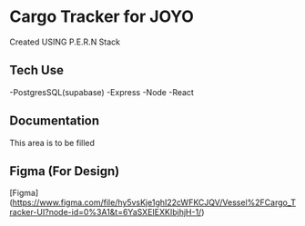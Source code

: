 # Cargo Tracker for JOYO

Created USING P.E.R.N Stack



## Tech Use
-PostgresSQL(supabase)
-Express
-Node
-React

## Documentation
This area is to be filled

## Figma (For Design)
[Figma] (https://www.figma.com/file/hy5vsKje1ghI22cWFKCJQV/Vessel%2FCargo_Tracker-UI?node-id=0%3A1&t=6YaSXEIEXKIbjhjH-1/)
